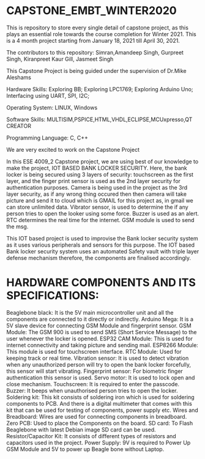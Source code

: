 # CAPSTONE_EMBT_WINTER2020
This is repository to store every single detail of capstone project, as this plays an essential role towards the course completion for Winter 2021. This is a 4 month project starting from January 18, 2021 till April 30, 2021.

The contributors to this repository: Simran,Amandeep Singh, Gurpreet Singh, Kiranpreet Kaur Gill, Jasmeet Singh

This Capstone Project is being guided under the supervision of Dr.Mike Aleshams

Hardware Skills: Exploring BB; Exploring LPC1769; Exploring Arduino Uno; Interfacing using UART, SPI, I2C;

Operating System: LINUX, Windows

Software Skills: MULTISIM,PSPICE,HTML,VHDL,ECLIPSE,MCUxpresso,QT CREATOR

Programming Language: C, C++

We are very excited to work on the Capstone Project

In this ESE 4009_2 Capstone project, we are using best of our knowledge to make the project, IOT BASED BANK LOCKER SECURITY. Here, the bank locker is being secured using 3 layers of security: touchscreen as the first layer, and the finger print sensor is used as the 2nd layer security for authentication purposes. Camera is being used in the project as the 3rd layer security, as if any wrong thing occured then then camera will take picture and send it to cloud which is GMAIL for this project as, in gmail we can store unlimited data. Vibrator sensor, is used to determine the if any person tries to open the looker using some force. Buzzer is used as an alert. RTC determines the real time for the internet. GSM module is used to send the msg.

This IOT based project is used to improvise the Bank locker security system as it uses various peripherals and sensors for this purpose. The IOT based Bank locker security system uses an automated Safety vault with triple layer defense mechanism therefore, the components are finalised accordingly.

# HARDWARE COMPONENTS AND ITS SPECIFICATIONS:

Beaglebone black: It is the 5V main microcontroller unit and all the components are connected to it directly or indirectly.
Arduino Mega: It is a 5V slave device for connecting GSM Module and fingerprint sensor.
GSM Module: The GSM 900  is used to send SMS (Short Service Message) to the user whenever the locker is opened.
ESP32 CAM Module: This is used for internet connectivity and taking picture and sending mail.
ESP8266 Module: This module is used for touchscreen interface.
RTC Module: Used for keeping track or real time.
Vibration sensor: It is used to detect vibration when any unauthorized person will try to open the bank locker forcefully, this sensor will start vibrating.
Fingerprint sensor: For biometric finger authentication this sensor is used.
Servo motor: It is used to lock open and close mechanism.
Touchscreen: It is required to enter the passcode. 
Buzzer: It beeps when unauthorised person tries to open the locker.
Soldering kit: This kit consists of soldering iron which is used for soldering components to PCB. And there is a digital multimeter that comes with this kit that can be used for testing of components, power supply etc.
Wires and Breadboard: Wires are used for connecting components in breadboard.
Zero PCB: Used to place the Components on the board.
SD card: To Flash Beaglebone with latest Debian image SD card can be used.
Resistor/Capacitor Kit: It consists of different types of resistors and capacitors used in the project.
Power Supply: 9V is required to Power Up GSM Module and 5V to power up Beagle bone without Laptop.


